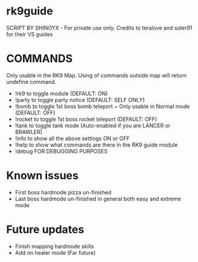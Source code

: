 # rk9guide

SCRIPT BY SHINOYX - 
For private use only. Credits to teralove and soler91 for their VS guides

# COMMANDS 
Only usable in the RK9 Map. Using of commands outside map will return undefine command.
- !rk9 to toggle module (DEFAULT: ON)
- !party to toggle party notice (DEFAULT: SELF ONLY)
- !bomb to toggle 1st boss bomb teleport ~ Only usable in Normal mode (DEFAULT: OFF)
- !rocket to toggle 1st boss rocket teleport (DEFAULT: OFF)
- !tank to toggle tank mode (Auto-enabled if you are LANCER or BRAWLER)
- !info to show all the above settings ON or OFF
- !help to show what commands are there in the RK9 guide module
- !debug FOR DEBUGGING PURPOSES

# Known issues
- First boss hardmode pizza un-finished 
- Last boss hardmode un-finished in general both easy and extreme mode

# Future updates
- Finish mapping hardmode skills 
- Add on healer mode (Far future)

